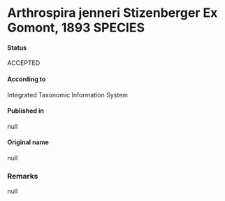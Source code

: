 # Arthrospira jenneri Stizenberger Ex Gomont, 1893 SPECIES

#### Status
ACCEPTED

#### According to
Integrated Taxonomic Information System

#### Published in
null

#### Original name
null

### Remarks
null